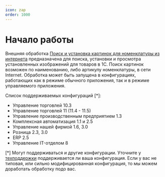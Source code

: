 ```yaml
---
icon: zap
order: 1000
---
```

# Начало работы

Внешняя обработка [Поиск и установка картинок для номенклатуры из интернета](https://softonit.ru/catalog/products/picut/) предназначена для поиска, установки и просмотра установленных изображений для товаров в 1С.
Поиск картинок возможен по наименованию, либо артикулу номенклатуры, в сети Internet.
Обработка может быть запущена в конфигурациях, работающих как в режиме обычного приложения, так и в режиме управляемого приложения.

Список поддерживаемых конфигураций [*]:

* Управление торговлей 10.3
* Управление торговлей 11 (11.4 - 11.5)
* Управление производственным предприятием 1.3
* Комплексная автоматизация 1.1 и 2.5
* Управление нашей фирмой 1.6, 3.0
* Розница 2.3, 3.0
* ERP 2.5
* Управление IT-отделом 8

[*] Могут поддерживаться и другие конфигурации. Уточните у [техподдержки](https://softonit.ru/personal/tickets/) поддерживается ли ваша конфигурация. Если у вас не типовая, или сильно модифицированная конфигурация, то мы можем доработать обработку подо вас.
